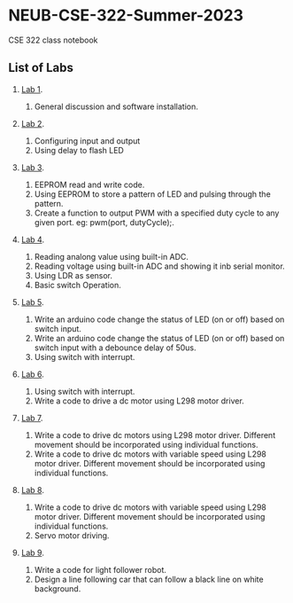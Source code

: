 # NEUB-CSE-322-Summer-2023
CSE 322 class notebook
## List of Labs
1. [Lab 1](https://github.com/shparvez001/NEUB-CSE-322-Summer-2023/tree/main/lab-1.md).
	1. General discussion and software installation.


2. [Lab 2](https://github.com/shparvez001/NEUB-CSE-322-Summer-2023/tree/main/lab-2.md).
	1. Configuring input and output
	2. Using delay to flash LED

3. [Lab 3](https://github.com/shparvez001/NEUB-CSE-322-Summer-2023/tree/main/lab-3.md).
	1. EEPROM read and write code.
	2. Using EEPROM to store a pattern of LED and pulsing through the pattern.
	3. Create a function to output PWM with a specified duty cycle to any given port. eg: pwm(port, dutyCycle);.
4. [Lab 4](https://github.com/shparvez001/NEUB-CSE-322-Summer-2023/tree/main/lab-4.md).
	1. Reading analong value using built-in ADC.
	2. Reading voltage using built-in ADC and showing it inb serial monitor.
	3. Using LDR as sensor.
	4. Basic switch Operation.
5. [Lab 5](https://github.com/shparvez001/NEUB-CSE-322-Summer-2023/tree/main/lab-5.md).
	1. Write an arduino code change the status of LED (on or off) based on switch input.
	2. Write an arduino code change the status of LED (on or off) based on switch input with a debounce delay of 50us.
	3. Using switch with interrupt.
6. [Lab 6](https://github.com/shparvez001/NEUB-CSE-322-Summer-2023/tree/main/lab-6.md).
	1. Using switch with interrupt.
	2. Write a code to drive a dc motor using L298 motor driver.
7. [Lab 7](https://github.com/shparvez001/NEUB-CSE-322-Summer-2023/tree/main/lab-7.md).
	1. Write a code to drive dc motors using L298 motor driver. Different movement should be incorporated using individual functions.
	2. Write a code to drive dc motors with variable speed using L298 motor driver. Different movement should be incorporated using individual functions.
8. [Lab 8](https://github.com/shparvez001/NEUB-CSE-322-Summer-2023/tree/main/lab-8.md).
	1. Write a code to drive dc motors with variable speed using L298 motor driver. Different movement should be incorporated using individual functions.
	2. Servo motor driving.
9. [Lab 9](https://github.com/shparvez001/NEUB-CSE-322-Summer-2023/tree/main/lab-9.md).
	1. Write a code for light follower robot.
	2. Design a line following car that can follow a black line on white background.

